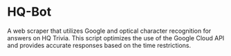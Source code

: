 # HQ-Bot
A web scraper that utilizes Google and optical character recognition for answers on HQ Trivia. This script optimizes the use of the Google Cloud API and provides accurate responses based on the time restrictions.
